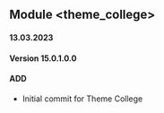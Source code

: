 ## Module <theme_college>

#### 13.03.2023
#### Version 15.0.1.0.0
#### ADD
- Initial commit for Theme College